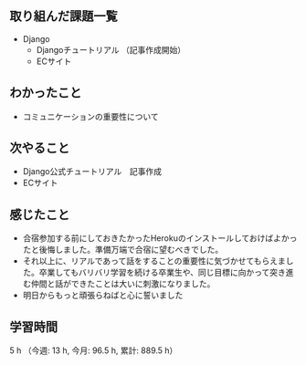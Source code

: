 ## 取り組んだ課題一覧
- Django
    - Djangoチュートリアル （記事作成開始）
    - ECサイト

## わかったこと
- コミュニケーションの重要性について    

## 次やること
- Django公式チュートリアル　記事作成
- ECサイト

## 感じたこと
- 合宿参加する前にしておきたかったHerokuのインストールしておけばよかったと後悔しました。準備万端で合宿に望むべきでした。
- それ以上に、リアルであって話をすることの重要性に気づかせてもらえました。卒業してもバリバリ学習を続ける卒業生や、同じ目標に向かって突き進む仲間と話ができたことは大いに刺激になりました。
- 明日からもっと頑張らねばと心に誓いました
    
## 学習時間
5 h （今週: 13 h, 今月: 96.5 h, 累計: 889.5 h）